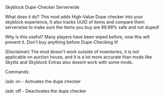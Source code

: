 Skyblock Dupe-Checker Serverwide

What does it do? This mod adds High-Value Dupe checker into your skyblock experience, It also tracks UUID of items and compare them serverwise to make sure the items you buy are 99.99% safe and not duped!

Why is this useful? Many players have been wiped before, now this will prevent it. Don't buy anything before Dupe-Checking it!

(Disclaimer) The mod doesn't work outside of inventories, it is not applicable on auction house, and it is a lot more accurate than mods like Skytils and Skyblock Extras also doesnt work with some mods.

Commands:

/adc on - Activates the dupe checker

/adc off - Deactivates the dupe checker
